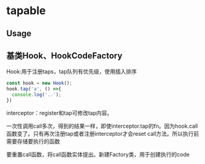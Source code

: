 # tapable


## Usage

## 基类Hook、HookCodeFactory

Hook:用于注册taps，tap队列有优先级，使用插入排序

```js
const hook = new Hook();
hook.tap('a', () =>{
  console.log('..');
})
```

interceptor：register和tap可修改tap内容。

一次性调用call多次，得到的结果一样，即使interceptor.tap的fn。因为hook.call函数变了。只有再次注册tap或者注册interceptor才会reset call方法。所以执行前需要存储要执行的函数

要重置call函数，将call函数实体提出。新建Factory类，用于创建执行的code

